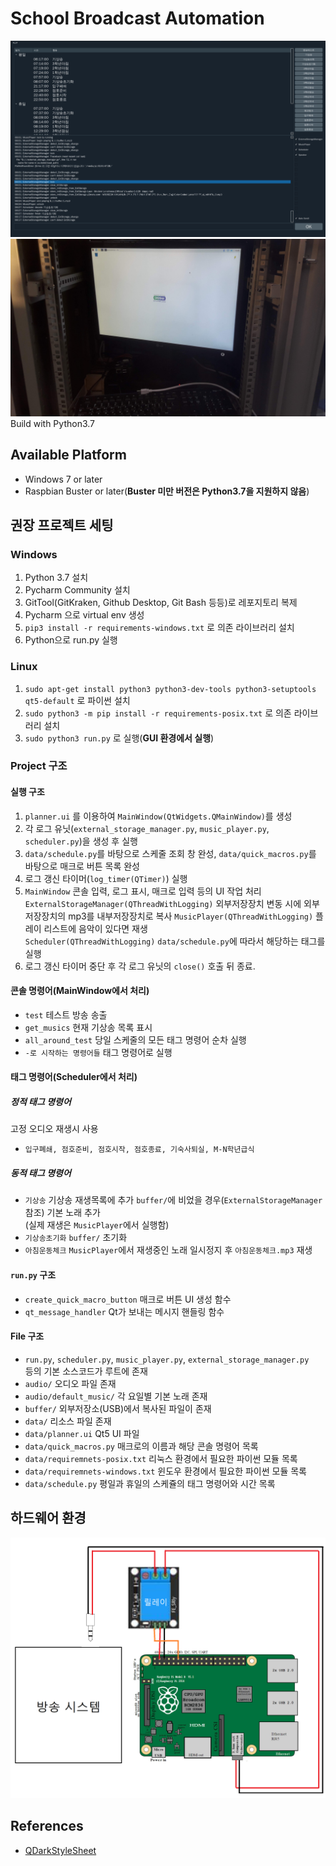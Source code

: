 # School Broadcast Automation
![alt](/data/example.png)
![alt](/data/install_example.jpg)
Build with Python3.7
## Available Platform
* Windows 7 or later
* Raspbian Buster or later(**Buster 미만 버전은 Python3.7을 지원하지 않음**)
## 권장 프로젝트 세팅
### Windows
1. Python 3.7 설치
2. Pycharm Community 설치
3. GitTool(GitKraken, Github Desktop, Git Bash 등등)로 레포지토리 복제
4. Pycharm 으로 virtual env 생성
5. `pip3 install -r requirements-windows.txt` 로 의존 라이브러리 설치
6. Python으로 run.py 실행
### Linux
1. `sudo apt-get install python3 python3-dev-tools python3-setuptools qt5-default` 로 파이썬 설치
2. `sudo python3 -m pip install -r requirements-posix.txt` 로 의존 라이브러리 설치
3. `sudo python3 run.py` 로 실행(**GUI 환경에서 실행**)
### Project 구조
#### 실행 구조
1. `planner.ui` 를 이용하여 `MainWindow(QtWidgets.QMainWindow)`를 생성 
2. 각 로그 유닛(`external_storage_manager.py`, `music_player.py`, `scheduler.py`)을 생성 후 실행
3. `data/schedule.py`를 바탕으로 스케줄 조회 창 완성, `data/quick_macros.py`를 바탕으로 매크로 버튼 목록 완성
4. 로그 갱신 타이머(`log_timer(QTimer)`) 실행
5. `MainWindow` 콘솔 입력, 로그 표시, 매크로 입력 등의 UI 작업 처리  
  `ExternalStorageManager(QThreadWithLogging)` 외부저장장치 변동 시에 외부저장장치의 mp3를 내부저장장치로 복사
  `MusicPlayer(QThreadWithLogging)` 플레이 리스트에 음악이 있다면 재생  
  `Scheduler(QThreadWithLogging)` `data/schedule.py`에 따라서 해당하는 태그를 실행
6. 로그 갱신 타이머 중단 후 각 로그 유닛의 `close()` 호출 뒤 종료.

#### 콘솔 명령어(MainWindow에서 처리)
- `test` 테스트 방송 송출
- `get_musics` 현재 기상송 목록 표시 
- `all_around_test` 당일 스케줄의 모든 태그 명령어 순차 실행 
- `-로 시작하는 명령어들` 태그 명령어로 실행 
#### 태그 명령어(Scheduler에서 처리)
##### 정적 태그 명령어
고정 오디오 재생시 사용
- `입구폐쇄, 점호준비, 점호시작, 점호종료, 기숙사퇴실, M-N학년급식`
##### 동적 태그 명령어
- `기상송` 기상송 재생목록에 추가 `buffer/`에 비었을 경우(`ExternalStorageManager` 참조) 기본 노래 추가  
  (실제 재생은 `MusicPlayer`에서 실행함) 
- `기상송초기화` `buffer/` 초기화 
- `아침운동체크` `MusicPlayer`에서 재생중인 노래 일시정지 후 `아침운동체크.mp3` 재생
#### `run.py` 구조
- `create_quick_macro_button` 매크로 버튼 UI 생성 함수
- `qt_message_handler` Qt가 보내는 메시지 핸들링 함수


#### File 구조
+ `run.py`, `scheduler.py`, `music_player.py`, `external_storage_manager.py`  
   등의 기본 소스코드가 루트에 존재
+ `audio/` 오디오 파일 존재 
+ `audio/default_music/` 각 요일별 기본 노래 존재 
+ `buffer/` 외부저장소(USB)에서 복사된 파일이 존재
+ `data/` 리소스 파일 존재
+ `data/planner.ui` Qt5 UI 파일
+ `data/quick_macros.py` 매크로의 이름과 해당 콘솔 명령어 목록 
+ `data/requiremnets-posix.txt` 리눅스 환경에서 필요한 파이썬 모듈 목록
+ `data/requiremnets-windows.txt` 윈도우 환경에서 필요한 파이썬 모듈 목록
+ `data/schedule.py` 평일과 휴일의 스케쥴의 태그 명령어와 시간 목록
 

## 하드웨어 환경
![alt](/data/wiring_diagram.png)

## References
* [QDarkStyleSheet](https://github.com/ColinDuquesnoy/QDarkStyleSheet/)

